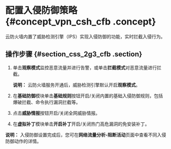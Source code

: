 # 配置入侵防御策略 {#concept_vpn_csh_cfb .concept}

云防火墙内置了威胁检测引擎（IPS）实现入侵防御的功能，实时拦截入侵行为。

## 操作步骤 {#section_css_2g3_cfb .section}

1.  单击**观察模式**监控恶意流量并进行告警，或单击**拦截模式**对恶意流量进行拦截。

    **说明：** 云防火墙服务开通后，威胁检测引擎默认开启**观察模式**。

2.  在**基础防御**模块单击**基础规则**按钮开启/关闭内置的基础入侵防御规则，包括爆破拦截、命令执行漏洞拦截等。
3.  点击**威胁情报**按钮开启/关闭全网威胁情报。
4.  在**虚拟补丁**模块单击**开启补丁**开启/关闭热门高危漏洞的免安装补丁。

**说明：** 入侵防御设置完成后，您可在**网络流量分析-阻断活动**页面中查看不同入侵防御动作的详情。

